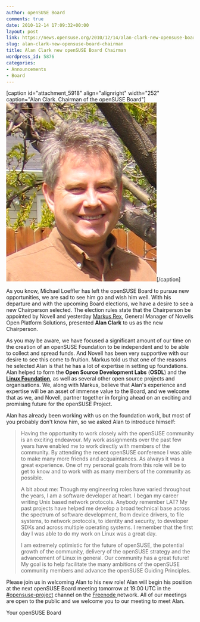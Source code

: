 ```yaml
---
author: openSUSE Board
comments: true
date: 2010-12-14 17:09:32+00:00
layout: post
link: https://news.opensuse.org/2010/12/14/alan-clark-new-opensuse-board-chairman/
slug: alan-clark-new-opensuse-board-chairman
title: Alan Clark new openSUSE Board Chairman
wordpress_id: 5876
categories:
- Announcements
- Board
---
```


[caption id="attachment_5918" align="alignright" width="252" caption="Alan Clark. Chairman of the openSUSE Board"]![](/wp-content/uploads/2010/12/AlanClark.jpg)[/caption]

As you know, Michael Loeffler has left the openSUSE Board to pursue new opportunities, we are sad to see him go and wish him well. With his departure and with the upcoming Board elections,  we have a desire to see a new Chairperson selected. The election rules state that the Chairperson be appointed by Novell and yesterday [Markus Rex](//www.novell.com/company/bios/mrex.html), General Manager of Novells Open Platform Solutions, presented **Alan Clark** to us as the new Chairperson.<!-- more -->

As you may be aware, we have focused a significant amount of our time on the creation of an openSUSE Foundation to be independent and to be able to collect and spread funds. And Novell has been very supportive with our desire to see this come to fruition. Markus told us that one of the reasons he selected Alan is that he has a lot of expertise in setting up foundations. Alan helped to form the **Open Source Development Labs** (**OSDL**) and the [**Linux Foundation**](//www.linuxfoundation.org/), as well as several other open source projects and organisations. We, along with Markus, believe that Alan's experience and expertise will be an  asset of immense value to the Board, and we welcome that as  we, and Novell, partner together in forging ahead on an exciting and  promising future for the openSUSE Project.

Alan has already been working with us on the foundation work, but most of you probably don't know him, so we asked Alan to introduce himself:


<blockquote>Having the opportunity to work closely with the openSUSE community is an exciting endeavour. My work assignments over the past few years have enabled me to work directly with members of the community.  By attending the recent openSUSE conference I was able to make many more friends and acquaintances. As always it was a great experience. One of my personal goals from this role will be to get to know and to work with as many members of the community as possible.

A bit about me: Though my engineering roles have varied throughout the years, I am a software developer at heart. I began my career writing Unix based network protocols. Anybody remember LAT?  My past projects have helped me develop a broad technical base across the spectrum of software development, from device drivers, to file systems, to network protocols, to identity and security, to developer SDKs and across multiple operating systems. I remember that the first day I was able to do my work on Linux was a great day.

I am extremely optimistic for the future of openSUSE, the potential growth of the community, delivery of the openSUSE strategy and the advancement of Linux in general. Our community has a great future! My goal is to help facilitate the many ambitions of the openSUSE community members and advance the openSUSE Guiding Principles.</blockquote>


Please join us in welcoming Alan to his new role!  Alan will begin his position at the next openSUSE Board meeting tomorrow at 19:00 UTC in the [#opensuse-project](irc://irc.freenode.net/opensuse-project) channel on the [Freenode ](//freenode.net)network. All of our meetings are open to the public and we welcome you to our meeting to meet Alan.

Your openSUSE Board
